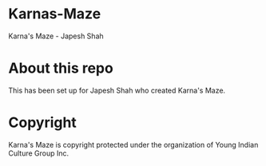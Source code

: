 # Karnas-Maze
Karna's Maze - Japesh Shah


# About this repo
This has been set up for Japesh Shah who created Karna's Maze.

# Copyright
Karna's Maze is copyright protected under the organization of Young Indian Culture Group Inc.
